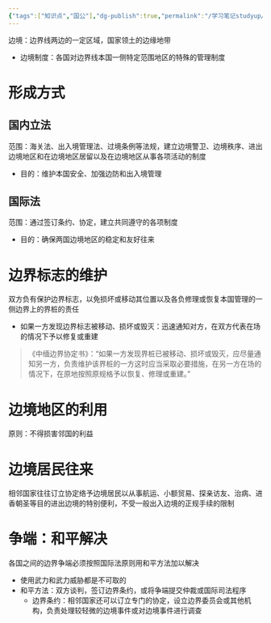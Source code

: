 ```yaml
---
{"tags":["知识点","国公"],"dg-publish":true,"permalink":"/学习笔记studyup/国际公法/边境/","dgPassFrontmatter":true,"created":"2024-11-08T18:33:54.042+08:00","updated":"2024-11-26T10:14:02.430+08:00"}
---
```


边境：边界线两边的一定区域，国家领土的边缘地带
- 边境制度：各国对边界线本国一侧特定范围地区的特殊的管理制度
# 形成方式
## 国内立法
范围：海关法、出入境管理法、过境条例等法规，建立边境警卫、边境秩序、进出边境地区和在边境地区居留以及在边境地区从事各项活动的制度
- 目的：维护本国安全、加强边防和出入境管理
## 国际法
范围：通过签订条约、协定，建立共同遵守的各项制度
- 目的：确保两国边境地区的稳定和友好往来
# 边界标志的维护
双方负有保护边界标志，以免损坏或移动其位置以及各负修理或恢复本国管理的一侧边界上的界桩的责任
- 如果一方发现边界标志被移动、损坏或毁灭：迅速通知对方，在双方代表在场的情况下予以修复或重建
>《中缅边界协定书》：“如果一方发现界桩已被移动、损坏或毁灭，应尽量通知另一方，负责维护该界桩的一方这时应当采取必要措施，在另一方在场的情况下，在原地按照原规格予以恢复、修理或重建。”
# 边境地区的利用
原则：不得损害邻国的利益
# 边境居民往来
相邻国家往往订立协定络予边境居民以从事航运、小额贸易、探亲访友、治病、进香朝圣等目的进出边境的特别便利，不受一般出入边境的正规手续的限制
# 争端：和平解决
各国之间的边界争端必须按照国际法原则用和平方法加以解决
- 使用武力和武力威胁都是不可取的
- 和平方法：双方谈判，签订边界条约，或将争端提交仲裁或国际司法程序
	- 边界条约：相邻国家还可以订立专门的协定，设立边界委员会或其他机构，负责处理较轻微的边境事件或对边境事件进行调查